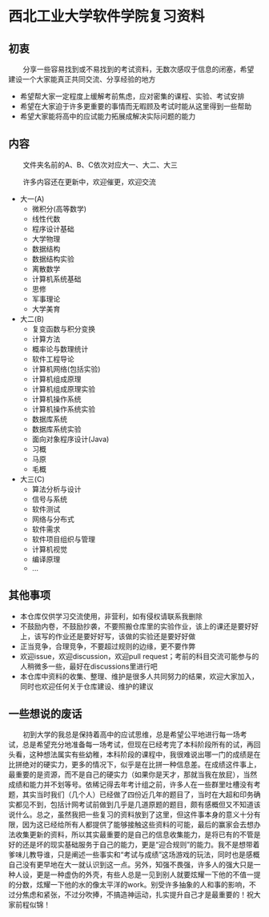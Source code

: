 # 西北工业大学软件学院复习资料

## 初衷
&ensp; &ensp; &ensp;分享一些容易找到或不易找到的考试资料，无数次感叹于信息的闭塞，希望建设一个大家能真正共同交流、分享经验的地方
+ 希望帮大家一定程度上缓解考前焦虑，应对密集的课程、实验、考试安排
+ 希望在大家迫于许多更重要的事情而无暇顾及考试时能从这里得到一些帮助
+ 希望大家能将高中的应试能力拓展成解决实际问题的能力

## 内容
&ensp; &ensp; &ensp;文件夹名前的A、B、C依次对应大一、大二、大三
<div>
          
&ensp; &ensp; &ensp;许多内容还在更新中，欢迎催更，欢迎交流
</div> 

+ 大一(A)
  * 微积分(高等数学)
  * 线性代数
  * 程序设计基础
  * 大学物理
  * 数据结构
  * 数据结构实验
  * 离散数学
  * 计算机系统基础
  * 思修
  * 军事理论
  * 大学美育
+ 大二(B)
  * 复变函数与积分变换
  * 计算方法
  * 概率论与数理统计
  * 软件工程导论
  * 计算机网络(包括实验)
  * 计算机组成原理
  * 计算机组成原理实验
  * 计算机操作系统
  * 计算机操作系统实验
  * 数据库系统
  * 数据库系统实验
  * 面向对象程序设计(Java)
  * 习概
  * 马原
  * 毛概
+ 大三(C)
  * 算法分析与设计
  * 信号与系统
  * 软件测试
  * 网络与分布式
  * 软件需求
  * 软件项目组织与管理
  * 计算机视觉
  * 编译原理
  * ...
      
## 其他事项
+ 本仓库仅供学习交流使用，非营利，如有侵权请联系我删除
+ 不鼓励内卷，不鼓励抄袭，不要照搬仓库里的实验作业，该上的课还是要好好上，该写的作业还是要好好写，该做的实验还是要好好做
+ 正当竞争，合理竞争，不要超过规则的边缘，更不要作弊
+ 欢迎issue，欢迎discussion，欢迎pull request；考前的科目交流可能参与的人稍微多一些，最好在discussions里进行吧
+ 本仓库中资料的收集、整理、维护是很多人共同努力的结果，欢迎大家加入，同时也欢迎任何关于仓库建设、维护的建议

## 一些想说的废话
&ensp; &ensp; &ensp;初到大学的我总是保持着高中的应试思维，总是希望公平地进行每一场考试，总是希望充分地准备每一场考试，但现在已经考完了本科阶段所有的试，再回头看，这种想法属实有些幼稚，本科阶段的课程中，我很难说出哪一门的成绩是在比拼绝对的硬实力，更多的情况下，似乎是在比拼一种信息差。在成绩这件事上，最重要的是资源，而不是自己的硬实力（如果你是天才，那就当我在放屁），当然成绩和能力并不划等号。依稀记得去年考计组之前，许多人在一些群里吐槽没有考题，其实当时我们（几个人）已经做了四份近几年的题目了，当时在大超和印务确实都见不到，包括计网考试前做到几乎是几道原题的题目，颇有感概但又不知道该说什么。总之，虽然我把一些复习的资料放到了这里，但这件事本身的意义十分有限，因为这已经给所有人都提供了能够接触这些资料的可能，最后的赢家会去想办法收集更新的资料，所以其实最重要的是自己的信息收集能力，是将已有的不管是好的还是坏的现实基础服务于自己的能力，更是“迎合规则”的能力。我不是想带着爹味儿教导谁，只是阐述一些事实和“考试与成绩”这场游戏的玩法，同时也是感概自己没有更早地在大一就认识到这一点。另外，知强不畏强，许多人的强大只是一种人设，更是一种虚伪的外壳，有些人总是一见到别人就要炫耀一下他的不值一提的分数，炫耀一下他的水的像太平洋的work。别受许多抽象的人和事的影响，不过分焦虑和紧张，不过分吹捧，不搞造神运动，扎实提升自己才是最重要的！祝大家前程似锦！
